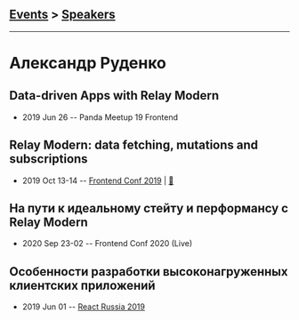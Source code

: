 ## [Events](../README.md) > [Speakers](../speakers.md)
---

# Александр Руденко

## Data-driven Apps with Relay Modern
- 2019 Jun 26 -- Panda Meetup 19 Frontend    
## Relay Modern: data fetching, mutations and subscriptions
- 2019 Oct 13-14 -- [Frontend Conf 2019](https://www.youtube.com/watch?v=tH56jQBzLEc)  | [:notebook:](https://drive.google.com/file/d/1BkTt_zJkE23QSlhcIj4-i8tt6enukXFG)  
## На пути к идеальному стейту и перформансу с Relay Modern
- 2020 Sep 23-02 -- Frontend Conf 2020 (Live)    
## Особенности разработки высоконагруженных клиентских приложений
- 2019 Jun 01 -- [React Russia 2019](https://www.youtube.com/watch?v=t_Zp2ZVKpU0)    

